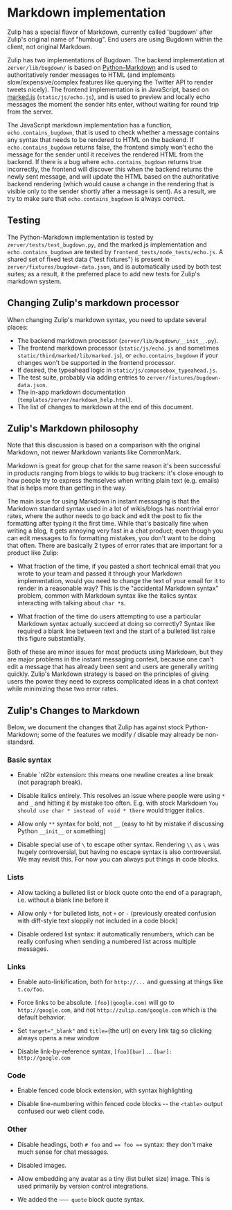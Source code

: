 # Markdown implementation

Zulip has a special flavor of Markdown, currently called 'bugdown'
after Zulip's original name of "humbug". End users are using Bugdown
within the client, not original Markdown.

Zulip has two implementations of Bugdown.  The backend implementation
at `zerver/lib/bugdown/` is based on
[Python-Markdown](https://pythonhosted.org/Markdown/) and is used to
authoritatively render messages to HTML (and implements
slow/expensive/complex features like querying the Twitter API to
render tweets nicely).  The frontend implementation is in JavaScript,
based on [marked.js](https://github.com/chjj/marked)
(`static/js/echo.js`), and is used to preview and locally echo
messages the moment the sender hits enter, without waiting for round
trip from the server.

The JavaScript markdown implementation has a function,
`echo.contains_bugdown`, that is used to check whether a message
contains any syntax that needs to be rendered to HTML on the backend.
If `echo.contains_bugdown` returns false, the frontend simply won't
echo the message for the sender until it receives the rendered HTML
from the backend.  If there is a bug where `echo.contains_bugdown`
returns true incorrectly, the frontend will discover this when the
backend returns the newly sent message, and will update the HTML based
on the authoritative backend rendering (which would cause a change in
the rendering that is visible only to the sender shortly after a
message is sent).  As a result, we try to make sure that
`echo.contains_bugdown` is always correct.

## Testing

The Python-Markdown implementation is tested by
`zerver/tests/test_bugdown.py`, and the marked.js implementation and
`echo.contains_bugdown` are tested by
`frontend_tests/node_tests/echo.js`.  A shared set of fixed test data
("test fixtures") is present in `zerver/fixtures/bugdown-data.json`,
and is automatically used by both test suites; as a result, it the
preferred place to add new tests for Zulip's markdown system.

## Changing Zulip's markdown processor

When changing Zulip's markdown syntax, you need to update several
places:

* The backend markdown processor (`zerver/lib/bugdown/__init__.py`).
* The frontend markdown processor (`static/js/echo.js` and sometimes
  `static/third/marked/lib/marked.js`), or `echo.contains_bugdown` if
  your changes won't be supported in the frontend processor.
* If desired, the typeahead logic in `static/js/composebox_typeahead.js`.
* The test suite, probably via adding entries to `zerver/fixtures/bugdown-data.json`.
* The in-app markdown documentation (`templates/zerver/markdown_help.html`).
* The list of changes to markdown at the end of this document.

## Zulip's Markdown philosophy

Note that this discussion is based on a comparison with the original
Markdown, not newer Markdown variants like CommonMark.

Markdown is great for group chat for the same reason it's been
successful in products ranging from blogs to wikis to bug trackers:
it's close enough to how people try to express themselves when writing
plain text (e.g. emails) that is helps more than getting in the way.

The main issue for using Markdown in instant messaging is that the
Markdown standard syntax used in a lot of wikis/blogs has nontrivial
error rates, where the author needs to go back and edit the post to
fix the formatting after typing it the first time.  While that's
basically fine when writing a blog, it gets annoying very fast in a
chat product; even though you can edit messages to fix formatting
mistakes, you don't want to be doing that often.  There are basically
2 types of error rates that are important for a product like Zulip:

* What fraction of the time, if you pasted a short technical email
that you wrote to your team and passed it through your Markdown
implementation, would you need to change the text of your email for it
to render in a reasonable way?  This is the "accidental Markdown
syntax" problem, common with Markdown syntax like the italics syntax
interacting with talking about `char *`s.

* What fraction of the time do users attempting to use a particular
Markdown syntax actually succeed at doing so correctly?  Syntax like
required a blank line between text and the start of a bulleted list
raise this figure substantially.

Both of these are minor issues for most products using Markdown, but
they are major problems in the instant messaging context, because one
can't edit a message that has already been sent and users are
generally writing quickly.  Zulip's Markdown strategy is based on the
principles of giving users the power they need to express complicated
ideas in a chat context while minimizing those two error rates.

## Zulip's Changes to Markdown

Below, we document the changes that Zulip has against stock
Python-Markdown; some of the features we modify / disable may already
be non-standard.

### Basic syntax

* Enable `nl2br</tt> extension: this means one newline creates a line
  break (not paragraph break).

* Disable italics entirely.  This resolves an issue where people were
  using `*` and `_` and hitting it by mistake too often.  E.g. with
  stock Markdown `You should use char * instead of void * there` would
  trigger italics.

* Allow only `**` syntax for bold, not `__` (easy to hit by mistake if
  discussing Python `__init__` or something)

* Disable special use of `\` to escape other syntax. Rendering `\\` as
  `\` was hugely controversial, but having no escape syntax is also
  controversial.  We may revisit this.  For now you can always put
  things in code blocks.

### Lists

* Allow tacking a bulleted list or block quote onto the end of a
  paragraph, i.e. without a blank line before it

* Allow only `*` for bulleted lists, not `+` or `-` (previously
  created confusion with diff-style text sloppily not included in a
  code block)

* Disable ordered list syntax: it automatically renumbers, which can
  be really confusing when sending a numbered list across multiple
  messages.

### Links

* Enable auto-linkification, both for `http://...` and guessing at
  things like `t.co/foo`.

* Force links to be absolute. `[foo](google.com)` will go to
  `http://google.com`, and not `http://zulip.com/google.com` which
  is the default behavior.

* Set `target="_blank"` and `title=`(the url) on every link tag so
  clicking always opens a new window

* Disable link-by-reference syntax, `[foo][bar]` ... `[bar]: http://google.com`

### Code

* Enable fenced code block extension, with syntax highlighting

* Disable line-numbering within fenced code blocks -- the `<table>`
  output confused our web client code.

### Other

* Disable headings, both `# foo` and `== foo ==` syntax: they don't
  make much sense for chat messages.

* Disabled images.

* Allow embedding any avatar as a tiny (list bullet size) image.  This
  is used primarily by version control integrations.

* We added the `~~~ quote` block quote syntax.
